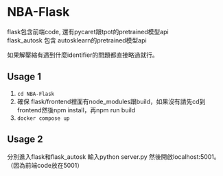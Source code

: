 # NBA-Flask

flask包含前端code, 還有pycaret跟tpot的pretrained模型api  
flask_autosk 包含 autosklearn的pretrained模型api  

如果解壓縮有遇到什麼identifier的問題都直接略過就行。

## Usage 1
1. `cd NBA-Flask`
2. 確保 flask/frontend裡面有node_modules跟build，如果沒有請先cd到frontend然後npm install，再npm run build
3. `docker compose up`

## Usage 2
分別進入flask和flask_autosk 輸入python server.py 然後開啟localhost:5001。（因為前端code放在5001）
